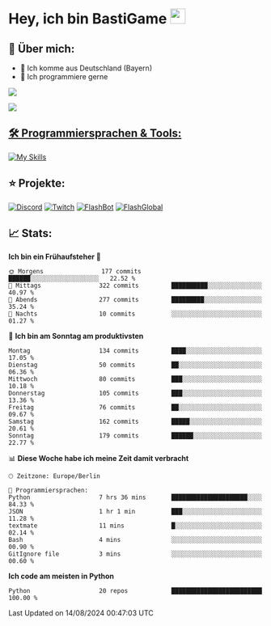 # Hey, ich bin BastiGame <img src="https://raw.githubusercontent.com/MartinHeinz/MartinHeinz/master/wave.gif" width="30px">

## 📌 Über mich:
- 📍 Ich komme aus Deutschland (Bayern)
- 📝 Ich programmiere gerne
  
[![](https://visitcount.itsvg.in/api?id=bastigamedc&icon=2&color=0)](https://visitcount.itsvg.in)

<a href="https://discord.com/users/1018150165489668227"><img src="https://lanyard.cnrad.dev/api/1018150165489668227"><p/>


## 🛠️ Programmiersprachen & Tools:
[![My Skills](https://skillicons.dev/icons?i=discord,figma,notion,pycharm,py,redis,sqlite,vscode,windows)](https://skillicons.dev)

## ⭐ Projekte:
[![Discord](https://img.shields.io/badge/Discord-%237289DA.svg?logo=discord&logoColor=white)](https://discord.gg/Hfjv2cCQ)
[![Twitch](https://img.shields.io/badge/Twitch-%239146FF.svg?logo=Twitch&logoColor=white)](https://www.twitch.tv/bastigametv)
[![FlashBot](https://img.shields.io/badge/FlashBot-%ff7e47.svg?logo=wechat&logoColor=white)](https://discord.com/application-directory/1111374314340626433)
[![FlashGlobal](https://img.shields.io/badge/FlashGlobal-%ff7e47.svg?logo=wechat&logoColor=white)](https://discord.com/application-directory/1169681232532099112)

## 📈 Stats:
<!--START_SECTION:waka-->
**Ich bin ein Frühaufsteher 🐤** 

```text
🌞 Morgens                177 commits         ██████░░░░░░░░░░░░░░░░░░░   22.52 % 
🌆 Mittags                322 commits         ██████████░░░░░░░░░░░░░░░   40.97 % 
🌃 Abends                 277 commits         █████████░░░░░░░░░░░░░░░░   35.24 % 
🌙 Nachts                 10 commits          ░░░░░░░░░░░░░░░░░░░░░░░░░   01.27 % 
```
📅 **Ich bin am Sonntag am produktivsten** 

```text
Montag                   134 commits         ████░░░░░░░░░░░░░░░░░░░░░   17.05 % 
Dienstag                 50 commits          ██░░░░░░░░░░░░░░░░░░░░░░░   06.36 % 
Mittwoch                 80 commits          ███░░░░░░░░░░░░░░░░░░░░░░   10.18 % 
Donnerstag               105 commits         ███░░░░░░░░░░░░░░░░░░░░░░   13.36 % 
Freitag                  76 commits          ██░░░░░░░░░░░░░░░░░░░░░░░   09.67 % 
Samstag                  162 commits         █████░░░░░░░░░░░░░░░░░░░░   20.61 % 
Sonntag                  179 commits         ██████░░░░░░░░░░░░░░░░░░░   22.77 % 
```


📊 **Diese Woche habe ich meine Zeit damit verbracht** 

```text
🕑︎ Zeitzone: Europe/Berlin

💬 Programmiersprachen: 
Python                   7 hrs 36 mins       █████████████████████░░░░   84.33 % 
JSON                     1 hr 1 min          ███░░░░░░░░░░░░░░░░░░░░░░   11.28 % 
textmate                 11 mins             █░░░░░░░░░░░░░░░░░░░░░░░░   02.14 % 
Bash                     4 mins              ░░░░░░░░░░░░░░░░░░░░░░░░░   00.90 % 
GitIgnore file           3 mins              ░░░░░░░░░░░░░░░░░░░░░░░░░   00.60 % 
```

**Ich code am meisten in Python** 

```text
Python                   20 repos            █████████████████████████   100.00 % 
```




 Last Updated on 14/08/2024 00:47:03 UTC
<!--END_SECTION:waka-->
